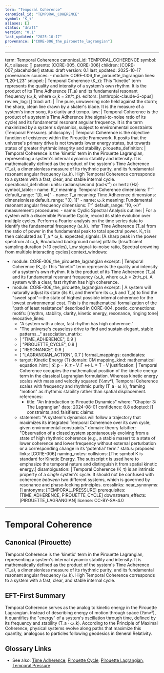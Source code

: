 ```yaml
---
term: "Temporal Coherence"
canonical_id: "TEMPORAL_COHERENCE"
symbol: "K_τ"
aliases: []
status: "draft"
version: "0.1"
last_updated: "2025-10-17"
provenance: ["CORE-006_the_pirouette_lagrangian"]
---
```


---
term: Temporal Coherence
canonical_id: TEMPORAL_COHERENCE
symbol: K_τ
aliases: []
parents: [CORE-005, CORE-006]
children: [CORE-007_placeholder]
status: draft
version: 0.1
last_updated: 2025-10-17
provenance:
  sources:
    - module: CORE-006_the_pirouette_lagrangian
      lines: "L20-L23"
      snippet: |
        Temporal Coherence (K_τ): This "kinetic" term represents the quality and intensity of a system's own rhythm. It is the product of its Time Adherence (T_a) and its fundamental resonant frequency (ω_k, where ω_k = 2π/τ_p).
  editors: [anthropic-claude-3-opus]
  review_log: []
triad:
  art: |
    The pure, unwavering note held against the storm; the sharp, clean line drawn by a skater's blade. It is the measure of a system's inner song, its clarity and tempo.
  law: |
    Temporal Coherence is the product of a system's Time Adherence (the signal-to-noise ratio of its cycle) and its fundamental resonant angular frequency. It is the term maximized by a system's dynamics, subject to environmental constraints (Temporal Pressure).
  philosophy: |
    Temporal Coherence is the objective function of existence within the Pirouette Framework. It posits that the universe's primary drive is not towards lower energy states, but towards states of greater rhythmic integrity and stability.
pirouette_definition: |
  Temporal Coherence is the 'kinetic' term in the Pirouette Lagrangian, representing a system's internal dynamic stability and intensity. It is mathematically defined as the product of the system's Time Adherence (T_a), a dimensionless measure of its rhythmic purity, and its fundamental resonant angular frequency (ω_k). High Temporal Coherence corresponds to a system with a fast, clear, and stable internal cycle.
operational_definition:
  units: radians/second (rad·s⁻¹) or hertz (Hz)
  symbol_table:
    - name: K_τ
      meaning: Temporal Coherence
      dimensions: T⁻¹
      default_range: "[0, ∞)"
    - name: T_a
      meaning: Time Adherence
      dimensions: dimensionless
      default_range: "(0, 1]"
    - name: ω_k
      meaning: Fundamental resonant angular frequency
      dimensions: T⁻¹
      default_range: "(0, ∞)"
  measurement:
    procedures:
      - name: Cyclic Spectral Analysis
        outline: |
          For a system with a discernible Pirouette Cycle, record its state evolution over multiple cycles. Perform a Fourier analysis on the time series data to identify the fundamental frequency (ω_k). Infer Time Adherence (T_a) from the ratio of power in the fundamental peak to total spectral power. K_τ is then calculated as T_a * ω_k.
        expected_signals: [A sharp peak in the power spectrum at ω_k, Broadband background noise]
        pitfalls: [Insufficient sampling duration (<10 cycles), Low signal-to-noise ratio, Spectral crowding from multiple interacting cycles]
context_windows:
  - module: CORE-006_the_pirouette_lagrangian
    excerpt: |
      Temporal Coherence (K_τ): This "kinetic" term represents the quality and intensity of a system's own rhythm. It is the product of its Time Adherence (T_a) and its fundamental resonant frequency (ω_k, where ω_k = 2π/τ_p). A system with a clear, fast rhythm has high coherence.
  - module: CORE-006_the_pirouette_lagrangian
    excerpt: |
      A system will naturally adjust its state (its Ki, and therefore its ω_k and T_a) to find the "sweet spot"—the state of highest possible internal coherence for the lowest environmental cost. This is the mathematical formalization of the "path of least resistance" described in CORE-004.
poetic_connections:
  motifs: [rhythm, stability, clarity, kinetic energy, resonance, ringing tone]
  evocative_lines:
    - "A system with a clear, fast rhythm has high coherence."
    - "The universe's ceaseless drive to find and sustain elegant, stable patterns..."
  association_matrix:
    - [ "TIME_ADHERENCE", 0.9 ]
    - [ "PIROUETTE_CYCLE", 0.8 ]
    - [ "RESONANCE", 0.9 ]
    - [ "LAGRANGIAN_ACTION", 0.7 ]
formal_mappings:
  candidates:
    - target: Kinetic Energy (T)
      domain: CM
      mapping_kind: mathematical
      equation_hint: |
        𝓛_p = K_τ - V_Γ  ↔  L = T - V
      justification: |
        Temporal Coherence occupies the mathematical position of the kinetic energy term in the classical Lagrangian formulation. Whereas kinetic energy scales with mass and velocity squared (½mv²), Temporal Coherence scales with frequency and rhythmic purity (T_a · ω_k), framing "motion" as rhythmic stability rather than spatial displacement.
      references:
        - title: "An Introduction to Pirouette Dynamics"
          where: "Chapter 3: The Lagrangian"
          date: 2024-08-01
      confidence: 0.8
  adopted: []
constraints_and_falsifiers:
  claims:
    - statement: "A system's dynamics will follow a trajectory that maximizes its integrated Temporal Coherence over its own cycle, given environmental constraints."
      domain: theory
      falsifier: "Observation of a closed system spontaneously evolving from a state of high rhythmic coherence (e.g., a stable maser) to a state of lower coherence and lower frequency without external perturbation or a corresponding change in its 'potential' term."
      status: proposed
      links: [CORE-006]
naming_notes:
  collisions: [The symbol K is standard for Kinetic Energy. The subscript τ is used here to emphasize the temporal nature and distinguish it from spatial kinetic energy.]
  disambiguation: |
    Temporal Coherence (K_τ) is an intrinsic property of a *single* system's cycle. It should not be confused with coherence *between* two different systems, which is governed by resonance and phase-locking principles.
crosslinks:
  near_synonyms: []
  antonyms: [TEMPORAL_PRESSURE]
  prerequisites: [TIME_ADHERENCE, PIROUETTE_CYCLE]
  downstream_effects: [PIROUETTE_LAGRANGIAN]
license: CC-BY-SA-4.0
---

# Temporal Coherence

## Canonical (Pirouette)
Temporal Coherence is the 'kinetic' term in the Pirouette Lagrangian, representing a system's internal dynamic stability and intensity. It is mathematically defined as the product of the system's Time Adherence (T_a), a dimensionless measure of its rhythmic purity, and its fundamental resonant angular frequency (ω_k). High Temporal Coherence corresponds to a system with a fast, clear, and stable internal cycle.

## EFT-First Summary
Temporal Coherence serves as the analog to kinetic energy in the Pirouette Lagrangian. Instead of describing energy of motion through space (½mv²), it quantifies the "energy" of a system's oscillation through time, defined by its frequency and stability (T_a · ω_k). According to the Principle of Maximal Coherence, physical systems evolve along paths that maximize this quantity, analogous to particles following geodesics in General Relativity.

## Glossary Links
- See also: [Time Adherence](<link-to-time-adherence>), [Pirouette Cycle](<link-to-pirouette-cycle>), [Pirouette Lagrangian](<link-to-pirouette-lagrangian>), [Temporal Pressure](<link-to-temporal-pressure>)